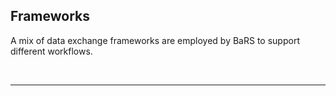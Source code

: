 ## Frameworks

A mix of data exchange frameworks are employed by BaRS to support different workflows.

<br>
<hr>